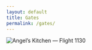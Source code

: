```yaml
---
layout: default
title: Gates
permalink: /gates/
---
```


<div class="hero">
  <img src="{{ '/assets/headers/flight-1130-angels-kitchen.png' | relative_url }}" 
       alt="Angel’s Kitchen — Flight 1130">
</div>
